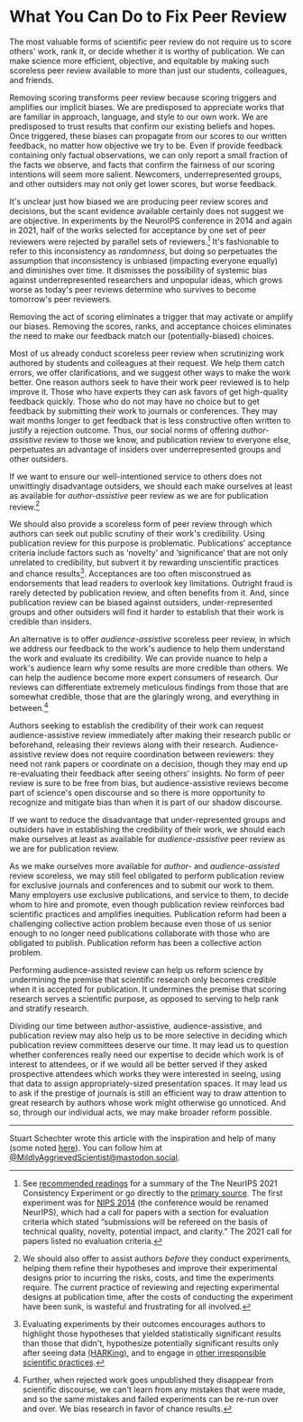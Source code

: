 # What You Can Do to Fix Peer Review
<!-- # Rejecting *Reject* in Scientific Peer Review -->

<!-- Concepts lost

   Authors incentives
   Writing for audience


-->

The most valuable forms of scientific peer review do not require us to score others' work, rank it, or decide whether it is worthy of publication. We can make science more efficient, objective, and equitable by making such scoreless peer review available to more than just our students, colleagues, and friends.

<!-- We can make science more efficient, objective, and equitable by making ourselves available to peer review others' works without evaluating whether those works are publishable, without ranking them, and without doing anything else that would require us to score them. -->

Removing scoring transforms peer review because scoring triggers and amplifies our implicit biases. We are predisposed to appreciate works that are familiar in approach, language, and style to our own work. We are predisposed to trust results that confirm our existing beliefs and hopes. Once triggered, these biases can propagate from our scores to our written feedback, no matter how objective we try to be. Even if provide feedback containing only factual observations, we can only report a small fraction of the facts we observe, and facts that confirm the fairness of our scoring intentions will seem more salient. Newcomers, underrepresented groups, and other outsiders may not only get lower scores, but worse feedback.

It's unclear just how biased we are producing peer review scores and decisions, but the scant evidence available certainly does not suggest we are objective. In experiments by the NeuroIPS conference in 2014 and again in 2021, half of the works selected for acceptance by one set of peer reviewers were rejected by parallel sets of reviewers.[^consistency] It's fashionable to refer to this inconsistency as *randomness*, but doing so perpetuates the assumption that inconsistency is unbiased (impacting everyone equally) and diminishes over time. It dismisses the possibility of systemic bias against underrepresented researchers and unpopular ideas, which grows worse as today's peer reviews determine who survives to become tomorrow's peer reviewers.

Removing the act of scoring eliminates a trigger that may activate or amplify our biases. Removing the scores, ranks, and acceptance choices eliminates the need to make our feedback match our (potentially-biased) choices.

Most of us already conduct scoreless peer review when scrutinizing work authored by students and colleagues at their request. We help them catch errors, we offer clarifications, and we suggest other ways to make the work better. <!-- Many of solicit, and provide, such *author-assistive* peer review on short deadlines, sometimes as little as hours, as we prepare work for submission to journals and conferences. --> One reason authors seek to have their work peer reviewed is to help improve it. Those who have experts they can ask favors of get high-quality feedback quickly. Those who do not may have no choice but to get feedback by submitting their work to journals or conferences. They may wait months longer to get feedback that is less constructive often written to justify a rejection outcome. Thus, our social norms of offering *author-assistive* review to those we know, and publication review to everyone else, perpetuates an advantage of insiders over underrepresented groups and other outsiders.

If we want to ensure our well-intentioned service to others does not unwittingly disadvantage outsiders, we should each make ourselves at least as available for *author-assistive* peer review as we are for publication review.[^pre-experimental-review]

[^pre-experimental-review]: We should also offer to assist authors *before* they conduct experiments, helping them refine their hypotheses and improve their experimental designs prior to incurring the risks, costs, and time the experiments require. The current practice of reviewing and rejecting experimental designs at publication time, after the costs of conducting the experiment have been sunk, is wasteful and frustrating for all involved.

We should also provide a scoreless form of peer review through which authors can seek out public scrutiny of their work's credibility. Using publication review for this purpose is problematic. Publications' acceptance criteria include factors such as ‘novelty’ and ‘significance’ that are not only unrelated to credibility, but subvert it by rewarding unscientific practices and chance results[^evaluating-experiments-by-their-outcomes]. Acceptances are too often misconstrued as endorsements that lead readers to overlook key limitations. Outright fraud is rarely detected by publication review, and often benefits from it. And, since publication review can be biased against outsiders, under-represented groups and other outsiders will find it harder to establish that their work is credible than insiders.

An alternative is to offer *audience-assistive* scoreless peer review, in which we address our feedback to the work's audience to help them understand the work and evaluate its credibility. We can provide nuance to help a work's audience learn why some results are more credible than others. We can help the audience become more expert consumers of research. Our reviews can differentiate extremely meticulous findings from those that are somewhat credible, those that are the glaringly wrong, and everything in between.[^rejects-invisible-if-unpublished]

Authors seeking to establish the credibility of their work can request audience-assistive review immediately after making their research public or beforehand, releasing their reviews along with their research. Audience-assistive review does not require coordination between reviewers: they need not rank papers or coordinate on a decision, though they may end up re-evaluating their feedback after seeing others' insights. No form of peer review is sure to be free from bias, but audience-assistive reviews become part of science's open discourse and so there is more opportunity to recognize and mitigate bias than when it is part of our shadow discourse.

If we want to reduce the disadvantage that under-represented groups and outsiders have in establishing the credibility of their work, we should each make ourselves at least as available for *audience-assistive* peer review as we are for publication review.

As we make ourselves more available for *author-* and *audience-assisted* review scoreless, we may still feel obligated to perform publication review for exclusive journals and conferences and to submit our work to them. Many employers use exclusive publications, and service to them, to decide whom to hire and promote, even though publication review reinforces bad scientific practices and amplifies inequities. Publication reform had been a challenging collective action problem because even those of us senior enough to no longer need publications collaborate with those who are obligated to publish. Publication reform has been a collective action problem.

Performing audience-assisted review can help us reform science by undermining the premise that scientific research only becomes credible when it is accepted for publication. It undermines the premise that scoring research serves a scientific purpose, as opposed to serving to help rank and stratify research.

Dividing our time between author-assistive, audience-assistive, and publication review may also help us to be more selective in deciding which publication review committees deserve our time. It may lead us to question whether conferences really need our expertise to decide which work is of interest to attendees, or if we would all be better served if they asked prospective attendees which works they were interested in seeing, using that data to assign appropriately-sized presentation spaces. It may lead us to ask if the prestige of journals is still an efficient way to draw attention to great research by authors whose work might otherwise go unnoticed. And so, through our individual acts, we may make broader reform possible.


<!-- [^anonymity]: The corrupting influence of power over others' work can be compounded when we exercise that power anonymously.  Informative peer review can be used with anonymous or named authors, and with anonymous, pseudonymous, or named reviewers. Naming authors prior to reviewers' initial review may make them less objective. Reviewers may be more comfortable being named by default given that they don't have to fear being blamed for rejecting a paper. -->



<!-- 
Journals and conferences that brand themselves as “highly-selective” do so by increasing the ratio of rejects to accepts. Institutions screening job candidates by their acceptances, effectively outsourcing the job of reading and understanding candidates' contributions to peer review committees. Some purport this makes hiring more objective, but aggregating systemically biased outcomes does not produce objectivity, only deniability .
-->

<!-- Counting acceptances may save us all some time in evaluating which papers are worth reading and which candidates are worth interviewing, but the tax this system imposes on our time costs much more time than it saves. -->


---

Stuart Schechter wrote this article with the inspiration and help of many (some noted [here](./Acknowledgements.md)). You can follow him at [@MildlyAggrievedScientist@mastodon.social](https://mastodon.social/@MildlyAggrievedScientist).


[^evaluating-experiments-by-their-outcomes]: Evaluating experiments by their outcomes encourages authors to highlight those hypotheses that yielded statistically significant results than those that didn't, hypothesize potentially significant results only after seeing data [(HARKing)](./Recommended-Readings.md#harking-hypothesizing-after-the-results-are-known), and to engage in [other irresponsible scientific practices](./Recommended-Readings.md#rein-in-the-four-horsemen-of-irreproducibility).
<!-- ALREADY in ^selection-of-scientists That poor scientific practices increase one's chance of publication has been said to cause the [natural selection of bad science](https://royalsocietypublishing.org/doi/10.1098/rsos.160384) and, by implication, the natural selection of bad scientists. -->
<!-- to elide details reviewers might find uninteresting (even if needed to replicate the experiment), to inflate their contributions, to dedicate more space and attention to -->
<!-- <p>Authors may be tempted to aggrandize their research to look more important. In some fields (including [mine](./Notes.md#speculation)), researchers are even pressured by reviewers to go beyond factual reporting of results to speculate about their research's impact and importance.</p> -->

[^consistency]: See [recommended readings](./Recommended-Readings.md#the-neurips-2021-consistency-experiment) for a summary of the The NeurIPS 2021 Consistency Experiment or go directly to the [primary source](https://blog.neurips.cc/2021/12/08/the-neurips-2021-consistency-experiment/). The first experiment was for [NIPS 2014](https://nips.cc/Conferences/2014/CallForPapers) (the conference would be renamed NeurIPS), which had a call for papers with a section for evaluation criteria which stated “submissions will be refereed on the basis of technical quality, novelty, potential impact, and clarity.” The 2021 call for papers listed no evaluation criteria.

[^subjective-integrity]: To understand why integrity is inherently subjective, consider an experiment that attempts to prove a hypothesis by rejecting a null hypothesis. The experiment does not consider or attempt to test a third hypothesis that would also lead the null hypothesis to be rejected. If a reviewer considers that third hypothesis sufficiently implausible, the third hypothesis does not impact the integrity of the experiment. If a reviewer considers the third hypothesis sufficiently plausible, they might conclude that the experiment should have been designed to disprove it as well.

[^open-peer-review]: Informative peer review is similar to [open peer review](https://en.wikipedia.org/wiki/Open_peer_review) in that reviews are published. Open peer review often a form of competitive peer review and may only make requirements of publishing reviews for accepted papers.

[^social-contract]: The social contract of informative peer review requires authors to publish the reviews along with the work. If authors want to publish a revision before the reviews are updated in response to it, or if reviewers are unwilling or unable to respond to it, authors must also share the versions last reviewed by each reviewer, informing their audience of what may have changed since each reviewer last updated their review.  While the requirement to share reviews burdens authors who receive feedback they believe to be misleading or outright malicious, they can rebut that feedback themselves or ask other reviewers, or even outside experts, to do so.

[^rejects-invisible-if-unpublished]: Further, when rejected work goes unpublished they disappear from scientific discourse, we can't learn from any mistakes that were made, and so the same mistakes and failed experiments can be re-run over and over. We bias research in favor of chance results.

[^citation-counts]: Reviewers' expectations for ever-increasing numbers of cited works, and our need to exceed their expectations for citation counts when submitting work, have caused the bibliographies we produce to evolve like peacocks' trains: vast assemblies of plumage, most of which serve no function but to attract the admiration of those who co-evolved to prize it.

[^selection-of-scientists]: Some have even argued that natural selection favors scientists whose “poor” methods “produce the greatest number of publishable results” which leads to “increasingly high false discovery rates”. See [recommended readings](./Recommended-Readings.md/#the-natural-selection-of-bad-science) or go directly to the primary source by [Smaldino and McElreath](https://royalsocietypublishing.org/doi/10.1098/rsos.160384).


[^reviewers-are-biased-sample]: Alternatively, conferences could offer presentation spaces of various sizes and allocate those spaces by audience interest instead of competitive peer review. Review committees are, after all, a biased sample of likely attendees.


[^figure-out-where-to-put-this-footnote]: Whereas publication review can reinforce knowledge asymmetries, audience-assistive feedback is designed to reduce knowledge asymmetries, reducing the knowledge gap between authors and audience.